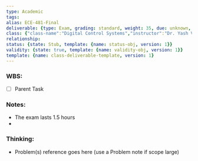 ```yaml
---
type: Academic
tags: 
alias: ECE-481-Final
deliverable: {type: Exam, grading: standard, weight: 35, due: unknown, alias: ECE-481-E2, template: {name: deliverable-obj, version: 1}}
class: {"class-name":"Digital Control Systems","instructor":"Dr. Yash Vardhan Pant","medium":"In Person","start-date":"2023-05-08","university":"University of Waterloo","class-alias":"ECE-481","template":{"name":"class-uni-obj","version":1}}
relationship: 
status: {state: Stub, template: {name: status-obj, version: 1}}
validity: {state: true, template: {name: validity-obj, version: 1}}
template: {name: class-deliverable-template, version: 1}
---
```


### WBS: 

- [ ] Parent Task

### Notes:

- The exam lasts 1.5 hours
- 

### Thinking:

- Problem(s) reference goes here (use a Problem note if scope large)